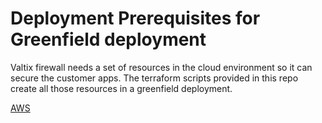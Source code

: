 # Deployment Prerequisites for Greenfield deployment

Valtix firewall needs a set of resources in the cloud environment so it can secure the customer apps. The terraform scripts provided in this repo create all those resources in a greenfield deployment.

[AWS](aws/README.md)